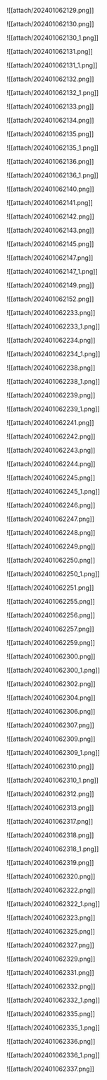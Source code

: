 ![[attach/202401062129.png]]

![[attach/202401062130.png]]

![[attach/202401062130_1.png]]

![[attach/202401062131.png]]

![[attach/202401062131_1.png]]

![[attach/202401062132.png]]

![[attach/202401062132_1.png]]

![[attach/202401062133.png]]

![[attach/202401062134.png]]

![[attach/202401062135.png]]

![[attach/202401062135_1.png]]

![[attach/202401062136.png]]

![[attach/202401062136_1.png]]

![[attach/202401062140.png]]

![[attach/202401062141.png]]

![[attach/202401062142.png]]

![[attach/202401062143.png]]

![[attach/202401062145.png]]

![[attach/202401062147.png]]

![[attach/202401062147_1.png]]

![[attach/202401062149.png]]

![[attach/202401062152.png]]

![[attach/202401062233.png]]

![[attach/202401062233_1.png]]

![[attach/202401062234.png]]

![[attach/202401062234_1.png]]

![[attach/202401062238.png]]

![[attach/202401062238_1.png]]

![[attach/202401062239.png]]

![[attach/202401062239_1.png]]

![[attach/202401062241.png]]

![[attach/202401062242.png]]

![[attach/202401062243.png]]

![[attach/202401062244.png]]

![[attach/202401062245.png]]

![[attach/202401062245_1.png]]

![[attach/202401062246.png]]

![[attach/202401062247.png]]

![[attach/202401062248.png]]

![[attach/202401062249.png]]

![[attach/202401062250.png]]

![[attach/202401062250_1.png]]

![[attach/202401062251.png]]

![[attach/202401062255.png]]

![[attach/202401062256.png]]

![[attach/202401062257.png]]

![[attach/202401062259.png]]

![[attach/202401062300.png]]

![[attach/202401062300_1.png]]

![[attach/202401062302.png]]

![[attach/202401062304.png]]

![[attach/202401062306.png]]

![[attach/202401062307.png]]

![[attach/202401062309.png]]

![[attach/202401062309_1.png]]

![[attach/202401062310.png]]

![[attach/202401062310_1.png]]

![[attach/202401062312.png]]

![[attach/202401062313.png]]

![[attach/202401062317.png]]

![[attach/202401062318.png]]

![[attach/202401062318_1.png]]

![[attach/202401062319.png]]

![[attach/202401062320.png]]

![[attach/202401062322.png]]

![[attach/202401062322_1.png]]

![[attach/202401062323.png]]

![[attach/202401062325.png]]

![[attach/202401062327.png]]

![[attach/202401062329.png]]

![[attach/202401062331.png]]

![[attach/202401062332.png]]

![[attach/202401062332_1.png]]

![[attach/202401062335.png]]

![[attach/202401062335_1.png]]

![[attach/202401062336.png]]

![[attach/202401062336_1.png]]

![[attach/202401062337.png]]

